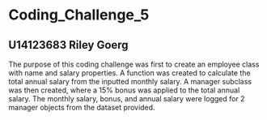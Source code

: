 # Coding_Challenge_5
## U14123683 Riley Goerg
The purpose of this coding challenge was first to create an employee class with name and salary properties. A function was created to calculate the total annual salary from the inputted monthly salary. A manager subclass was then created, where a 15% bonus was applied to the total annual salary. The monthly salary, bonus, and annual salary were logged for 2 manager objects from the dataset provided.